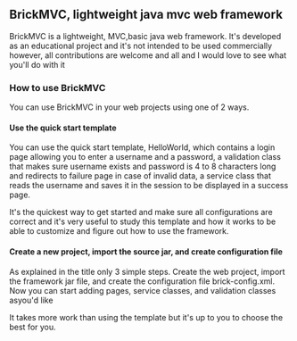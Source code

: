 <h2>BrickMVC, lightweight java mvc web framework</h2>
<p>

BrickMVC is a lightweight, MVC,basic java web framework. It's developed as an educational project and it's not intended to be used commercially however, all contributions are welcome and all and I would love to see what you'll do with it
</p>

<h3>How to use BrickMVC</h3>
<p>
You can use BrickMVC in your web projects using one of 2 ways.
</p>
<h4>Use the quick start template</h4>
<p>
You can use the quick start template, HelloWorld, which contains a login page allowing you to enter a username and a password, a validation class that makes sure username exists and password is 4 to 8 characters long and redirects to failure page in case of invalid data, a service class that reads the username and saves it in the session to be displayed in a success page. </p>
<p>
It's the quickest way to get started and make sure all configurations are correct and it's very useful to study this template and how it works to be able to customize and figure out how to use the framework.</p>
<h4>Create a new project, import the source jar, and create configuration file</h4>
<p>
As explained in the title only 3 simple steps. Create the web project, import the framework jar file, and create the configuration file brick-config.xml. Now you can start adding pages, service classes, and validation classes asyou'd like</p>
<p>It takes more work than using the template but it's up to you to choose the best for you.</p>